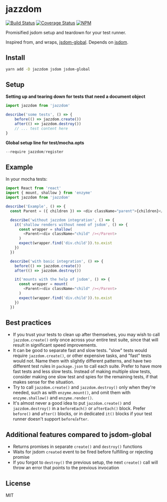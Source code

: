 # jazzdom

[![Build Status][travis-image]][travis-url]
[![Coverage Status][coveralls-image]][coveralls-url]
[![NPM][npm-image]][npm-url]

Promisified jsdom setup and teardown for your test runner.

Inspired from, and wraps, [jsdom-global](https://github.com/rstacruz/jsdom-global).
Depends on [jsdom](https://github.com/tmpvar/jsdom).

## Install

```sh
yarn add -D jazzdom jsdom jsdom-global
```

## Setup

**Setting up and tearing down for tests that need a document object**

```js
import jazzdom from 'jazzdom'

describe('some tests', () => {
    before(() => jazzdom.create())
    after(() => jazzdom.destroy())
    // ... test content here
}
```

**Global setup line for test/mocha.opts**

```js
--require jazzdom/register
```

## Example

In your mocha tests:

```js
import React from 'react'
import { mount, shallow } from 'enzyme'
import jazzdom from 'jazzdom'

describe('Example', () => {
  const Parent = ({ children }) => <div className="parent">{children}</div>

  describe('without jazzdom integration', () => {
    it('shallow renders without need of jsdom', () => {
      const wrapper = shallow(
        <Parent><div className="child" /></Parent>
      )
      expect(wrapper.find('div.child')).to.exist
    })
  })

  describe('with basic integration', () => {
    before(() => jazzdom.create())
    after(() => jazzdom.destroy())

    it('mounts with the help of jsdom', () => {
      const wrapper = mount(
        <Parent><div className="child" /></Parent>
      )
      expect(wrapper.find('div.child')).to.exist
    })
  })
```

## Best practices

* If you trust your tests to clean up after themselves, you may wish to call `jazzdom.create()` only once across your entire test suite, since that will result in significant speed improvements.
* It can be good to separate fast and slow tests. "slow" tests would require `jazzdom.create()`, or other expensive tasks, and "fast" tests would not. Name them with slightly different patterns, and have two different test rules in `package.json` to call each suite. Prefer to have more fast tests and less slow tests. Instead of making multiple slow tests, consider making one slow test and spies for the remaining tests, if that makes sense for the situation.
* Try to call `jazzdom.create()` and `jazzdom.destroy()` only when they're needed, such as with `enzyme.mount()`, and omit them with `enzyme.shallow()` and `enzyme.render()`.
* It's almost never a good idea to put `jazzdom.create()` and `jazzdom.destroy()` in a `beforeEach()` or `afterEach()` block. Prefer `before()` and `after()` blocks, or in dedicated `it()` blocks if your test runner doesn't support `before`/`after`.

## Additional features compared to jsdom-global

* Returns promises in separate `create()` and `destroy()` functions
* Waits for jsdom `created` event to be fired before fulfilling or rejecting promise
* If you forgot to `destroy()` the previous setup, the next `create()` call will throw an error that points to the previous invocation

## License

MIT

[travis-image]: https://travis-ci.org/mwolson/jazzdom.svg?branch=master
[travis-url]: https://travis-ci.org/mwolson/jazzdom

[coveralls-image]: https://coveralls.io/repos/github/mwolson/jazzdom/badge.svg?branch=master
[coveralls-url]: https://coveralls.io/github/mwolson/jazzdom?branch=master

[npm-image]: https://img.shields.io/npm/v/jazzdom.svg
[npm-url]: https://www.npmjs.com/package/jazzdom
